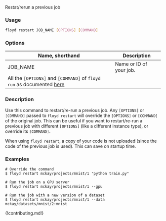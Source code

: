 Restat/rerun a previous job

### Usage
```bash
floyd restart JOB_NAME [OPTIONS] [COMMAND]
```

### Options
| Name, shorthand | Description             |
| --------------- | ----------------------- |
| JOB_NAME        | Name or ID of your job. |
| All the `[OPTIONS]` and `[COMMAND]` of `floyd run` as documented [here](run)|

### Description

Use this command to restart/re-run a previous job.  Any `[OPTIONS]` or
`[COMMAND]` passed to `floyd restart` will override the `[OPTIONS]` or
`[COMMAND]` of the original job. This can be useful if you want to
restart/re-run a previous job with different `[OPTIONS]` (like a different
instance type), or override its `[COMMAND]`.

When using `floyd restart`, a copy of your code is not uploaded (since the code
of the previous job is used). This can save on startup time.

### Examples

```
# Override the command
$ floyd restart mckay/projects/mnist/1 "python train.py"
```

```
# Run the job on a GPU server
$ floyd restart mckay/projects/mnist/1 --gpu
```

```
# Run the job with a new version of a dataset
$ floyd restart mckay/projects/mnist/1 --data mckay/datasets/mnist/2:mnist
```

{!contributing.md!}
